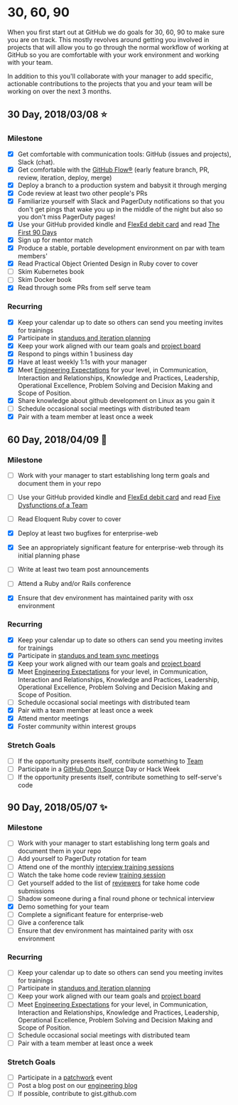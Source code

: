 # 30, 60, 90

When you first start out at GitHub we do goals for 30, 60, 90 to make sure you are on track. This mostly revolves around getting you involved in projects that will allow you to go through the normal workflow of working at GitHub so you are comfortable with your work environment and working with your team.

In addition to this you'll collaborate with your manager to add specific, actionable contributions to the projects that you and your team will be working on over the next 3 months.

## 30 Day, 2018/03/08 :star:

### Milestone
- [x] Get comfortable with communication tools: GitHub (issues and projects), Slack (chat).
- [x] Get comfortable with the [GitHub Flow®](https://guides.github.com/introduction/flow/) (early feature branch, PR, review, iteration, deploy, merge)
- [x] Deploy a branch to a production system and babysit it through merging
- [x] Code review at least two other people's PRs
- [x] Familiarize yourself with Slack and PagerDuty notifications so that you don't get pings that wake you up in the middle of the night but also so you don't miss PagerDuty pages!
- [x] Use your GitHub provided kindle and [FlexEd debit card](https://githubber.com/article/benefits-and-policies/benefits/Learning-and-Development/Learning-and-Development-Benefit-Overview#flexed-debit-card) and read [The First 90 Days](https://www.amazon.com/First-Days-Updated-Expanded-Strategies-ebook/dp/B00B6U63ZE/ref=tmm_kin_swatch_0?_encoding=UTF8&qid=&sr=)
- [x] Sign up for mentor match
- [x] Produce a stable, portable development environment on par with team members'
- [x] Read Practical Object Oriented Design in Ruby cover to cover
- [ ] Skim Kubernetes book
- [ ] Skim Docker book
- [x] Read through some PRs from self serve team

### Recurring
- [x] Keep your calendar up to date so others can send you meeting invites for trainings
- [x] Participate in [standups and iteration planning](https://github.com/github/gitcoin/blob/master/docs/how_we_work.md#our-agile-workflow)
- [x] Keep your work aligned with our team goals and [project board](https://github.com/orgs/github/projects/153)
- [x] Respond to pings within 1 business day
- [x] Have at least weekly 1:1s with your manager
- [x] Meet [Engineering Expectations](https://githubber.com/article/crafts/engineering/structure/engineering-levels) for your level, in Communication, Interaction and Relationships, Knowledge and Practices, Leadership, Operational Excellence, Problem Solving and Decision Making and Scope of Position.
- [x] Share knowledge about github development on Linux as you gain it
- [ ] Schedule occasional social meetings with distributed team
- [x] Pair with a team member at least once a week

## 60 Day, 2018/04/09 :star2:

### Milestone

- [ ] Work with your manager to start establishing long term goals and document them in your repo
- [ ] Use your GitHub provided kindle and [FlexEd debit card](https://githubber.com/article/benefits-and-policies/benefits/Learning-and-Development/Learning-and-Development-Benefit-Overview#flexed-debit-card) and read [Five Dysfunctions of a Team](https://www.amazon.com/Five-Dysfunctions-Team-Enhanced-Leadership-ebook/dp/B006960LQW/ref=sr_1_1_twi_kin_2?ie=UTF8&qid=1484867047&sr=8-1&keywords=5+dysfunctions+of+a+team)
- [ ] Read Eloquent Ruby cover to cover
- [x] Deploy at least two bugfixes for enterprise-web
- [x] See an appropriately significant feature for enterprise-web through its initial planning phase
- [ ] Write at least two team post announcements
- [ ] Attend a Ruby and/or Rails conference
- [x] Ensure that dev environment has maintained parity with osx environment


### Recurring
- [x] Keep your calendar up to date so others can send you meeting invites for trainings
- [x] Participate in [standups and team sync meetings](https://github.com/github/gitcoin/blob/master/docs/how_we_work.md#our-agile-workflow)
- [x] Keep your work aligned with our team goals and [project board](https://github.com/orgs/github/projects/153)
- [x] Meet [Engineering Expectations](https://githubber.com/article/crafts/engineering/structure/engineering-levels) for your level, in Communication, Interaction and Relationships, Knowledge and Practices, Leadership, Operational Excellence, Problem Solving and Decision Making and Scope of Position.
- [ ] Schedule occasional social meetings with distributed team
- [x] Pair with a team member at least once a week
- [x] Attend mentor meetings
- [x] Foster community within interest groups

### Stretch Goals
- [ ] If the opportunity presents itself, contribute something to [Team](https://team.githubapp.com/)
- [ ] Participate in a [GitHub Open Source](https://team.githubapp.com/posts/29343) Day or Hack Week
- [ ] If the opportunity presents itself, contribute something to self-serve's code

## 90 Day, 2018/05/07 :sparkles:

### Milestone
- [ ] Work with your manager to start establishing long term goals and document them in your repo
- [ ] Add yourself to PagerDuty rotation for team
- [ ] Attend one of the monthly [interview training sessions](https://github.com/github/talent-acquisition/issues?utf8=%E2%9C%93&q=is%3Aissue%20is%3Aopen%20interview%20training%20)
- [ ] Watch the take home code review [training session](https://githubber.tv/github/reviewing-the-application-engineer-interview-take-home-exercise)
- [ ] Get yourself added to the list of [reviewers](https://github.com/orgs/github-interviews/teams/app-eng-take-home-reviewers) for take home code submissions
- [ ] Shadow someone during a final round phone or technical interview
- [x] Demo something for your team
- [ ] Complete a significant feature for enterprise-web
- [ ] Give a conference talk
- [ ] Ensure that dev environment has maintained parity with osx environment

### Recurring
- [ ] Keep your calendar up to date so others can send you meeting invites for trainings
- [ ] Participate in [standups and iteration planning](https://github.com/github/gitcoin/blob/master/docs/how_we_work.md#our-agile-workflow)
- [ ] Keep your work aligned with our team goals and [project board](https://github.com/orgs/github/projects/153)
- [ ] Meet [Engineering Expectations](https://githubber.com/article/crafts/engineering/structure/engineering-levels) for your level, in Communication, Interaction and Relationships, Knowledge and Practices, Leadership, Operational Excellence, Problem Solving and Decision Making and Scope of Position.
- [ ] Schedule occasional social meetings with distributed team
- [ ] Pair with a team member at least once a week

### Stretch Goals
- [ ] Participate in a [patchwork](https://github.com/github/Patchwork) event
- [ ] Post a blog post on our [engineering blog](https://githubengineering.com/)
- [ ] If possible, contribute to gist.github.com
